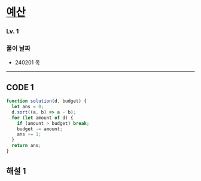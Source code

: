 # [예산](https://school.programmers.co.kr/learn/courses/30/lessons/12982)

### Lv. 1

### 풀이 날짜

- 240201 목

---

## CODE 1

```javascript
function solution(d, budget) {
  let ans = 0;
  d.sort((a, b) => a - b);
  for (let amount of d) {
    if (amount > budget) break;
    budget -= amount;
    ans += 1;
  }
  return ans;
}
```

## 해설 1
